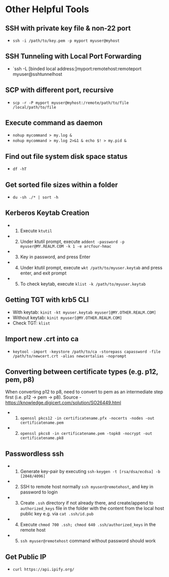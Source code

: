 # Other Helpful Tools

## SSH with private key file & non-22 port
* `ssh -i /path/to/key.pem -p myport myuser@myhost`

## SSH Tunneling with Local Port Forwarding
* `ssh -L [binded local address:]myport:remotehost:remoteport myuser@sshtunnelhost 

## SCP with different port, recursive
* `scp -r -P myport myuser@myhost:/remote/path/to/file /local/path/to/file`

## Execute command as daemon 
* `nohup mycommand > my.log &`
* `nohup mycommand > my.log 2>&1 & echo $! > my.pid &`

## Find out file system disk space status
* `df -hT`

## Get sorted file sizes within a folder
* `du -sh ./* | sort -h`

## Kerberos Keytab Creation
* 1) Execute `ktutil`
* 2) Under ktutil prompt, execute `addent -password -p myuser@MY.REALM.COM -k 1 -e arcfour-hmac`
* 3) Key in password, and press Enter
* 4) Under ktutil prompt, execute `wkt /path/to/myuser.keytab` and press enter, and exit prompt
* 5) To check keytab, execute `klist -k /path/to/myuser.keytab`

## Getting TGT with krb5 CLI
* With keytab: `kinit -kt myuser.keytab myuser[@MY.OTHER.REALM.COM]`
* Without keytab: `kinit myuser[@MY.OTHER.REALM.COM]`
* Check TGT: `klist`

## Import new .crt into ca
* `keytool -import -keystore /path/to/ca -storepass capassword -file /path/to/newcert.crt -alias newcertalias -noprompt`

## Converting between certificate types (e.g. p12, pem, p8)
When converting p12 to p8, need to convert to pem as an intermediate step first (i.e. p12 -> pem -> p8). Source - https://knowledge.digicert.com/solution/SO26449.html
* 1) `openssl pkcs12 -in certificatename.pfx -nocerts -nodes -out certificatename.pem`
* 2) `openssl pkcs8 -in certificatename.pem -topk8 -nocrypt -out certificatename.pk8`

## Passwordless ssh
* 1) Generate key-pair by executing `ssh-keygen -t [rsa/dsa/ecdsa] -b [2048/4096]`
* 2) SSH to remote host normally `ssh myuser@remotehost`, and key in password to login
* 3) Create `.ssh` directory if not already there, and create/append to `authorized_keys` file in the folder with the content from the local host public key e.g. via `cat .ssh/id.pub`
* 4) Execute `chmod 700 .ssh; chmod 640 .ssh/authorized_keys` in the remote host
* 5) `ssh myuser@remotehost` command without password should work 

## Get Public IP
* `curl https://api.ipify.org/`
